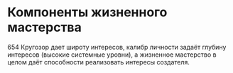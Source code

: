 # Компоненты жизненного мастерства

654 Кругозор дает широту интересов, калибр личности задаёт глубину интересов (высокие системные уровни), а жизненное мастерство в целом даёт способности реализовать интересы создателя.
